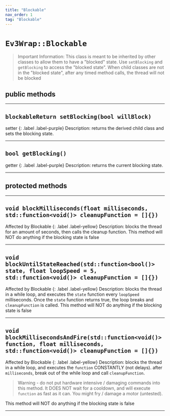 ```yaml
---
title: "Blockable"
nav_order: 1
tag: "Blockable"
---
```

# `Ev3Wrap::Blockable`
> Important Information: This class is meant to be inherited by other classes to allow them to have a "blocked" state. Use `setBlocking` and `getBlocking` to access the "blocked state". When child classes are not in the "blocked state", after any timed method calls, the thread will not be blocked

## public methods
---

## `blockableReturn setBlocking(bool willBlock)`
setter
{: .label .label-purple}
Description: returns the derived child class and sets the blocking state.

---

## `bool getBlocking()`
getter
{: .label .label-purple}
Description: returns the current blocking state.

---

## protected methods
---
## `void blockMilliseconds(float milliseconds, std::function<void()> cleanupFunction = []{})`
Affected by Blockable
{: .label .label-yellow}
Description: blocks the thread for an amount of seconds, then calls the cleanup function. This method will NOT do anything if the blocking state is false

---

## `void blockUntilStateReached(std::function<bool()> state, float loopSpeed = 5, std::function<void()> cleanupFunction = []{})`
Affected by Blockable
{: .label .label-yellow}
Description: blocks the thread in a while loop, and executes the `state` function every `loopSpeed` milliseconds. Once the `state` function returns true, the loop breaks and `cleanupFunction` is called.
This method will NOT do anything if the blocking state is false

---

## `void blockMillisecondsAndFire(std::function<void()> function, float milliseconds, std::function<void()> cleanupFunction = []{})`
Affected by Blockable
{: .label .label-yellow}
Description: blocks the thread in a while loop, and executes the `function` CONSTANTLY (not delays). after `milliseconds`, break out of the while loop and call `cleanupFunction`.
>   Warning - do not put hardware intensive / damaging commands into this method. It DOES NOT wait for a cooldown, and will execute `function` as fast as it can. You might fry / damage a motor (untested).
> 
This method will NOT do anything if the blocking state is false

---
